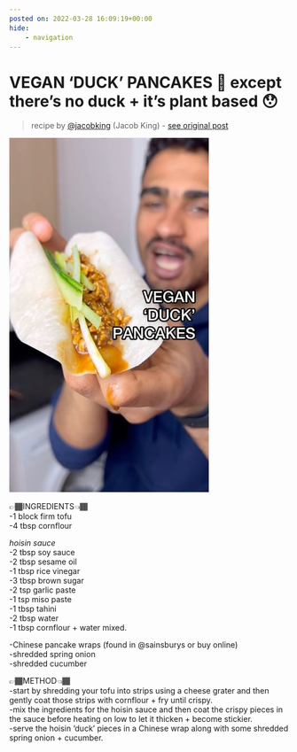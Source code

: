 ```yaml
---
posted on: 2022-03-28 16:09:19+00:00
hide:
    - navigation
---
```


# VEGAN ‘DUCK’ PANCAKES 🦆 except there’s no duck + it’s plant based 😯  

> recipe by [@jacobking](https://www.instagram.com/jacobking/) 
(Jacob King) - [see original post](https://instagram.com/p/Cbp0xZiqD7D)

![](../img/jacobking_28-03-2022_1603.png)

  
👉🏾INGREDIENTS👈🏾   
-1 block firm tofu  
-4 tbsp cornflour   
  
*hoisin sauce*  
-2 tbsp soy sauce  
-2 tbsp sesame oil  
-1 tbsp rice vinegar   
-3 tbsp brown sugar  
-2 tsp garlic paste  
-1 tsp miso paste  
-1 tbsp tahini  
-2 tbsp water  
-1 tbsp cornflour + water mixed.  
   
-Chinese pancake wraps (found in @sainsburys or buy online)  
-shredded spring onion   
-shredded cucumber   
  
👉🏾METHOD👈🏾   
-start by shredding your tofu into strips using a cheese grater and then gently coat those strips with cornflour + fry until crispy.  
-mix the ingredients for the hoisin sauce and then coat the crispy pieces in the sauce before heating on low to let it thicken + become stickier.  
-serve the hoisin ‘duck’ pieces in a Chinese wrap along with some shredded spring onion + cucumber.   